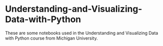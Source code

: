 # Understanding-and-Visualizing-Data-with-Python
These are some notebooks used in the Understanding and Visualizing Data with Python course from Michigan University.
